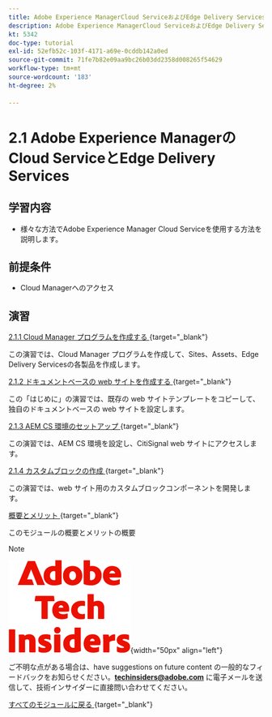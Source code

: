 ```yaml
---
title: Adobe Experience ManagerCloud ServiceおよびEdge Delivery Services
description: Adobe Experience ManagerCloud ServiceおよびEdge Delivery Services
kt: 5342
doc-type: tutorial
exl-id: 52efb52c-103f-4171-a69e-0cddb142a0ed
source-git-commit: 71fe7b82e09aa9bc26b03dd2358d008265f54629
workflow-type: tm+mt
source-wordcount: '183'
ht-degree: 2%

---
```


# 2.1 Adobe Experience ManagerのCloud ServiceとEdge Delivery Services

## 学習内容

- 様々な方法でAdobe Experience Manager Cloud Serviceを使用する方法を説明します。

## 前提条件

- Cloud Managerへのアクセス

## 演習

[2.1.1 Cloud Manager プログラムを作成する ](./ex1.md){target="_blank"}

この演習では、Cloud Manager プログラムを作成して、Sites、Assets、Edge Delivery Servicesの各製品を作成します。

[2.1.2 ドキュメントベースの web サイトを作成する ](./ex2.md){target="_blank"}

この「はじめに」の演習では、既存の web サイトテンプレートをコピーして、独自のドキュメントベースの web サイトを設定します。

[2.1.3 AEM CS 環境のセットアップ ](./ex3.md){target="_blank"}

この演習では、AEM CS 環境を設定し、CitiSignal web サイトにアクセスします。

[2.1.4 カスタムブロックの作成 ](./ex4.md){target="_blank"}

この演習では、web サイト用のカスタムブロックコンポーネントを開発します。

[ 概要とメリット ](./summary.md){target="_blank"}

このモジュールの概要とメリットの概要

>[!NOTE]
>
>![ 技術インサイダー ](./../../../assets/images/techinsiders.png){width="50px" align="left"}
>
>ご不明な点がある場合は、have suggestions on future content の一般的なフィードバックをお知らせください。**techinsiders@adobe.com** に電子メールを送信して、技術インサイダーに直接問い合わせてください。

[ すべてのモジュールに戻る ](../../../overview.md){target="_blank"}
